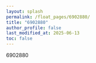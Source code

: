 ```yaml
---
layout: splash
permalink: /float_pages/6902880/
title: "6902880"
author_profile: false
last_modified_at: 2025-06-13
toc: false
---
```

 
6902880
